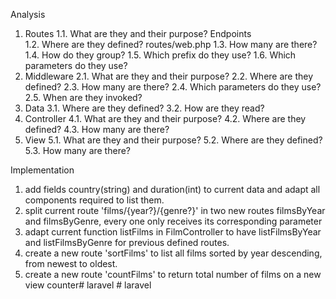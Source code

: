 Analysis
1. Routes
    1.1. What are they and their purpose?
    Endpoints   
    1.2. Where are they defined?
    routes/web.php
    1.3. How many are there?
    1.4. How do they group?
    1.5. Which prefix do they use?
    1.6. Which parameters do they use?
2. Middleware
    2.1. What are they and their purpose?
    2.2. Where are they defined?
    2.3. How many are there?
    2.4. Which parameters do they use?
    2.5. When are they invoked?
3. Data
    3.1. Where are they defined?
    3.2. How are they read?
4. Controller
    4.1. What are they and their purpose?
    4.2. Where are they defined?
    4.3. How many are there?
5. View
    5.1. What are they and their purpose?
    5.2. Where are they defined?
    5.3. How many are there?

Implementation
1. add fields country(string) and duration(int) to current data and adapt all components required to list them.
2. split current route 'films/{year?}/{genre?}' in two new routes filmsByYear and filmsByGenre, every one only receives its corresponding parameter
3. adapt current function listFilms in FilmController to have listFilmsByYear and listFilmsByGenre for previous defined routes.
4. create a new route 'sortFilms' to list all films sorted by year descending, from newest to oldest.
5. create a new route 'countFilms' to return total number of films on a new view counter#   l a r a v e l  
 #   l a r a v e l  
 